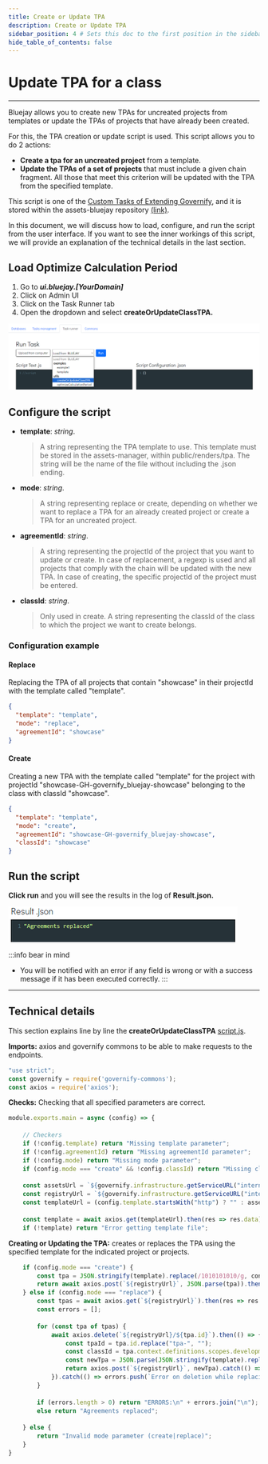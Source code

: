 ```yaml
---
title: Create or Update TPA 
description: Create or Update TPA 
sidebar_position: 4 # Sets this doc to the first position in the sidebar
hide_table_of_contents: false
---
```


# Update TPA for a class

---

Bluejay allows you to create new TPAs ​​for uncreated projects from templates or update the TPAs ​​of projects that have already been created.

For this, the TPA creation or update script is used. This script allows you to do 2 actions:

- **Create a tpa for an uncreated project** from a template.
- **Update the TPAs of a set of projects** that must include a given chain fragment. All those that meet this criterion will be updated with the TPA from the specified template.

This script is one of the [Custom Tasks of Extending Governify](https://docs.governify.io/development/extending-governify/custom-tasks), and it is stored within the assets-bluejay repository [(link)](https://github.com/governify/assets-bluejay/blob/main/public/director/tasks/utils/createOrUpdateClassTPA/script.js).

In this document, we will discuss how to load, configure, and run the script from the user interface. If you want to see the inner workings of this script, we will provide an explanation of the technical details in the last section.

## Load Optimize Calculation Period

1. Go to  ***ui.bluejay.[YourDomain]***
2. Click on Admin UI
3. Click on the Task Runner tab
4. Open the dropdown and select **createOrUpdateClassTPA.**

![load script](/img/development/custom-tasks/createUpdateTPA/load-script.png)

## Configure the script

- **template**: *string*.
    > A string representing the TPA template to use. This template must be stored in the assets-manager, within public/renders/tpa. The string will be the name of the file without including the .json ending.

- **mode**: *string*.
    > A string representing replace or create, depending on whether we want to replace a TPA for an already created project or create a TPA for an uncreated project.

- **agreementId**: *string*.
    > A string representing the projectId of the project that you want to update or create. In case of replacement, a regexp is used and all projects that comply with the chain will be updated with the new TPA. In case of creating, the specific projectId of the project must be entered.

- **classId**: *string*.
    > Only used in create. A string representing the classId of the class to which the project we want to create belongs.

### Configuration example

#### Replace

Replacing the TPA of all projects that contain "showcase" in their projectId with the template called "template".

```json
{
  "template": "template",
  "mode": "replace",
  "agreementId": "showcase"
}
```

#### Create

Creating a new TPA with the template called "template" for the project with projectId "showcase-GH-governify_bluejay-showcase" belonging to the class with classId "showcase".

```json
{
  "template": "template",
  "mode": "create",
  "agreementId": "showcase-GH-governify_bluejay-showcase",
  "classId": "showcase"
}
```

## Run the script

**Click run** and you will see the results in the log of **Result.json.**

![load script](/img/development/custom-tasks/createUpdateTPA/result.png)

:::info bear in mind
- You will be notified with an error if any field is wrong or with a success message if it has been executed correctly.
:::

---

## Technical details

This section explains line by line the **createOrUpdateClassTPA** [script.js](https://github.com/governify/assets-bluejay/blob/main/public/director/tasks/utils/createOrUpdateClassTPA/script.js).

**Imports:** axios and governify commons to be able to make requests to the endpoints.

```js showLineNumbers
"use strict";
const governify = require('governify-commons');
const axios = require('axios');
```

**Checks:** Checking that all specified parameters are correct.

```js showLineNumbers
module.exports.main = async (config) => {

    // Checkers
    if (!config.template) return "Missing template parameter";
    if (!config.agreementId) return "Missing agreementId parameter";
    if (!config.mode) return "Missing mode parameter";
    if (config.mode === "create" && !config.classId) return "Missing classId parameter for create mode";

    const assetsUrl = `${governify.infrastructure.getServiceURL("internal.assets")}/api/v1/public/renders/tpa/`;
    const registryUrl = `${governify.infrastructure.getServiceURL("internal.registry")}/api/v6/agreements`;
    const templateUrl = (config.template.startsWith("http") ? "" : assetsUrl) + (config.template.includes(".json") ? config.template : `${config.template}.json`);

    const template = await axios.get(templateUrl).then(res => res.data).catch(() => {});
    if (!template) return "Error getting template file";
```

**Creating or Updating the TPA:** creates or replaces the TPA using the specified template for the indicated project or projects.

```js showLineNumbers
    if (config.mode === "create") {
        const tpa = JSON.stringify(template).replace(/1010101010/g, config.agreementId).replace(/2020202020/g, config.classId);
        return await axios.post(`${registryUrl}`, JSON.parse(tpa)).then(() => "Agreement created").catch(() => "Error creating agreement");
    } else if (config.mode === "replace") {
        const tpas = await axios.get(`${registryUrl}`).then(res => res.data?.filter(t => new RegExp(config.agreementId).test(t.id)) ?? []).catch(() => []);
        const errors = [];

        for (const tpa of tpas) {
            await axios.delete(`${registryUrl}/${tpa.id}`).then(() => {
                const tpaId = tpa.id.replace("tpa-", "");
                const classId = tpa.context.definitions.scopes.development.class.default;
                const newTpa = JSON.parse(JSON.stringify(template).replace(/1010101010/g, tpaId).replace(/2020202020/g, classId));
                return axios.post(`${registryUrl}`, newTpa).catch(() => errors.push(`Error on creation while replacing agreement ${tpa.id}`));
            }).catch(() => errors.push(`Error on deletion while replacing agreement ${tpa.id}`));            
        }

        if (errors.length > 0) return "ERRORS:\n" + errors.join("\n");
        else return "Agreements replaced";

    } else {
        return "Invalid mode parameter (create|replace)";
    }
}
```
